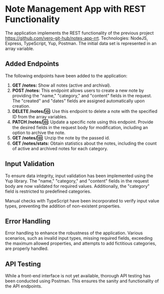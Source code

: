 # Note Management App with REST Functionality

The application implements the REST functionality of the previous project https://github.com/vero-git-hub/notes-app-rrt. Technologies: NodeJS, Express, TypeScript, Yup, Postman. The initial data set is represented in an array variable.

## Added Endpoints
The following endpoints have been added to the application:

1. **GET /notes:** Show all notes (active and archival).
2. **POST /notes:** This endpoint allows users to create a new note by providing the "name," "category," and "content" fields in the request. The "created" and "dates" fields are assigned automatically upon creation.
3. **DELETE /notes/🆔:** Use this endpoint to delete a note with the specified ID from the array variables.
4. **PATCH /notes/🆔:** Update a specific note using this endpoint. Provide the desired fields in the request body for modification, including an option to archive the note.
5. **GET /notes/🆔:** Unzip the note by the passed id.
6. **GET /notes/stats:** Obtain statistics about the notes, including the count of active and archived notes for each category.

## Input Validation
To ensure data integrity, input validation has been implemented using the Yup library. The "name," "category," and "content" fields in the request body are now validated for required values. Additionally, the "category" field is restricted to predefined categories.

Manual checks with TypeScript have been incorporated to verify input value types, preventing the addition of non-existent properties.


## Error Handling
Error handling to enhance the robustness of the application. Various scenarios, such as invalid input types, missing required fields, exceeding the maximum allowed properties, and attempts to add fictitious categories, are properly handled.

## API Testing

While a front-end interface is not yet available, thorough API testing has been conducted using Postman. This ensures the sanity and functionality of the API endpoints.